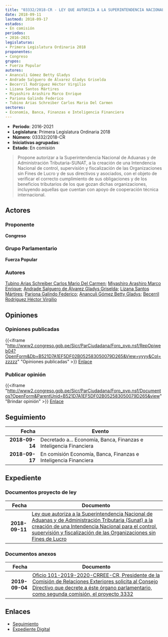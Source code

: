 ```yaml
---
title: "03332/2018-CR - LEY QUE AUTORIZA A LA SUPERINTENDENCIA NACIONAL DE ADUANAS Y DE ADMINISTRACIÓN TRIBUTARIA (SUNAT) A LA CREACIÓN DE UNA INTENDENCIA NACIONAL PARA EL CONTROL, SUPERVISIÓN Y FISCALIZACIÓN DE LAS ORGANIZACIONES SIN FINES DE LUCRO"
date: 2018-09-11
lastmod: 2018-09-17
estados:
- En comisión
periodos:
- 2016-2021
legislaturas:
- Primera Legislatura Ordinaria 2018
proponentes:
- Congreso
grupos:
- Fuerza Popular
autores:
- Ananculi Gómez Betty Gladys
- Andrade Salguero de Álvarez Gladys Griselda
- Becerril Rodríguez Héctor Virgilio
- Lizana Santos Mártires
- Miyashiro Arashiro Marco Enrique
- Pariona Galindo Federico
- Tubino Arias Schreiber Carlos Mario Del Carmen
sectores:
- Economía, Banca, Finanzas e Inteligencia Financiera
---
```

- **Periodo**: 2016-2021
- **Legislatura**: Primera Legislatura Ordinaria 2018
- **Número**: 03332/2018-CR
- **Iniciativas agrupadas**: 
- **Estado**: En comisión

> Propone autorizar a la Superintendencia Nacional de Aduanas y de Administración Tributaria-SUNAT, a la creación de una Intendencia Nacional de control, supervisión y fiscalización de las Organizaciones sin Fines de Lucro y de sus directivos y asociados, con el objeto de verificar el correcto cumplimiento de sus obligaciones y de los beneficios tributarios de los que gozan dichas organizaciones, incluyendo aquellas que cuentan con apoyo de cooperación técnica internacional.


## Actores

### Proponente

**Congreso**

### Grupo Parlamentario

**Fuerza Popular**

### Autores

[Tubino Arias Schreiber Carlos Mario Del Carmen](mailto:mailto:ctubino@congreso.gob.pe); [Miyashiro Arashiro Marco Enrique](mailto:mailto:mmiyashiro@congreso.gob.pe); [Andrade Salguero de Álvarez Gladys Griselda](mailto:mailto:gandrade@congreso.gob.pe); [Lizana Santos Mártires](mailto:mailto:mlizana@congreso.gob.pe); [Pariona Galindo Federico](mailto:mailto:fpariona@congreso.gob.pe); [Ananculi Gómez Betty Gladys](mailto:mailto:bananculi@congreso.gob.pe); [Becerril Rodríguez Héctor Virgilio](mailto:mailto:hbecerril@congreso.gob.pe)

## Opiniones

### Opiniones publicadas

{{<iframe "http://www2.congreso.gob.pe/Sicr/ParCiudadana/Foro_pvp.nsf/RepOpiweb04?OpenForm&Db=B521D7A1EF5DF02B052583050079D265&View=yyyy&Col=zzzzz" "Opiniones publicadas" >}}
[Enlace](http://www2.congreso.gob.pe/Sicr/ParCiudadana/Foro_pvp.nsf/RepOpiweb04?OpenForm&Db=B521D7A1EF5DF02B052583050079D265&View=yyyy&Col=zzzzz)

### Publicar opinión

{{<iframe "http://www2.congreso.gob.pe/Sicr/ParCiudadana/Foro_pvp.nsf/Documentos?OpenForm&ParentUnid=B521D7A1EF5DF02B052583050079D265&view" "Brindar opinión" >}}
[Enlace](http://www2.congreso.gob.pe/Sicr/ParCiudadana/Foro_pvp.nsf/Documentos?OpenForm&ParentUnid=B521D7A1EF5DF02B052583050079D265&view)


## Seguimiento

| Fecha | Evento |
|------:|--------|
| **2018-09-14** | Decretado a... Economía, Banca, Finanzas e Inteligencia Financiera |
| **2018-09-17** | En comisión Economía, Banca, Finanzas e Inteligencia Financiera |

## Expediente

### Documentos proyecto de ley

| Fecha | Documento |
|------:|-----------|
| **2018-09-11** | [Ley que autoriza a la Superintendencia Nacional de Aduanas y de Administración Tributaria (Sunat) a la creación de una Intendencia Nacional para el control, supervisión y fiscalización de las Organizaciones sin Fines de Lucro](http://www.leyes.congreso.gob.pe/Documentos/2016_2021/Proyectos_de_Ley_y_de_Resoluciones_Legislativas/PL0333220180911.PDF) |

### Documentos anexos

| Fecha | Documento |
|------:|-----------|
| **2019-09-04** | [Oficio 101-2019-2020-CRREE-CR, Presidente de la Comisión de Relaciones Exteriores solicita al Consejo Directivo que decrete a éste órgano parlamentario, como segunda comisión, el proyecto 3332](http://www.leyes.congreso.gob.pe/Documentos/2016_2021/Oficios/Comisiones_Ordinarias/OFICIO-101-2019-2020-CRREE-CR.pdf) |

## Enlaces

- [Seguimiento](http://www2.congreso.gob.pe/Sicr/TraDocEstProc/CLProLey2016.nsf/f7fff46988ca05b1052578e100829cc7/7b53f71ddd14eaa605258305007aa328?OpenDocument)
- [Expediente Digital](http://www2.congreso.gob.pe/Sicr/TraDocEstProc/Expvirt_2011.nsf/visbusqptramdoc1621/03332?opendocument)


